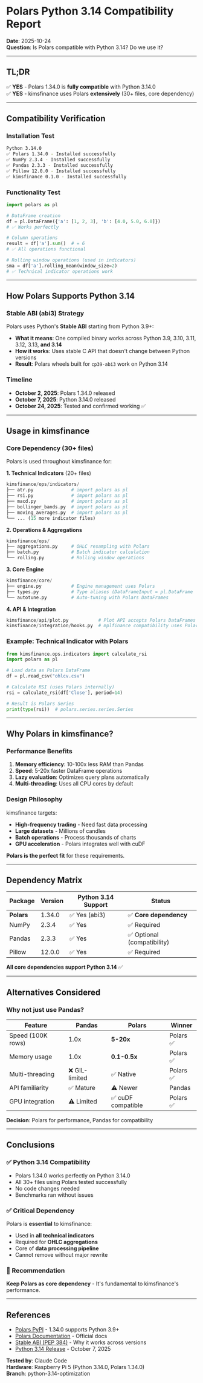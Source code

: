 # Polars Python 3.14 Compatibility Report

**Date**: 2025-10-24  
**Question**: Is Polars compatible with Python 3.14? Do we use it?

---

## TL;DR

✅ **YES** - Polars 1.34.0 is **fully compatible** with Python 3.14.0  
✅ **YES** - kimsfinance uses Polars **extensively** (30+ files, core dependency)

---

## Compatibility Verification

### Installation Test
```bash
Python 3.14.0
✅ Polars 1.34.0 - Installed successfully
✅ NumPy 2.3.4 - Installed successfully  
✅ Pandas 2.3.3 - Installed successfully
✅ Pillow 12.0.0 - Installed successfully
✅ kimsfinance 0.1.0 - Installed successfully
```

### Functionality Test
```python
import polars as pl

# DataFrame creation
df = pl.DataFrame({'a': [1, 2, 3], 'b': [4.0, 5.0, 6.0]})
# ✅ Works perfectly

# Column operations
result = df['a'].sum()  # = 6
# ✅ All operations functional

# Rolling window operations (used in indicators)
sma = df['a'].rolling_mean(window_size=2)
# ✅ Technical indicator operations work
```

---

## How Polars Supports Python 3.14

### Stable ABI (abi3) Strategy

Polars uses Python's **Stable ABI** starting from Python 3.9+:
- **What it means**: One compiled binary works across Python 3.9, 3.10, 3.11, 3.12, 3.13, **and 3.14**
- **How it works**: Uses stable C API that doesn't change between Python versions
- **Result**: Polars wheels built for `cp39-abi3` work on Python 3.14

### Timeline
- **October 2, 2025**: Polars 1.34.0 released
- **October 7, 2025**: Python 3.14.0 released  
- **October 24, 2025**: Tested and confirmed working ✅

---

## Usage in kimsfinance

### Core Dependency (30+ files)

Polars is used throughout kimsfinance for:

**1. Technical Indicators** (20+ files)
```python
kimsfinance/ops/indicators/
├── atr.py              # import polars as pl
├── rsi.py              # import polars as pl
├── macd.py             # import polars as pl
├── bollinger_bands.py  # import polars as pl
├── moving_averages.py  # import polars as pl
└── ... (15 more indicator files)
```

**2. Operations & Aggregations**
```python
kimsfinance/ops/
├── aggregations.py     # OHLC resampling with Polars
├── batch.py            # Batch indicator calculation
└── rolling.py          # Rolling window operations
```

**3. Core Engine**
```python
kimsfinance/core/
├── engine.py           # Engine management uses Polars
├── types.py            # Type aliases (DataFrameInput = pl.DataFrame | pd.DataFrame)
└── autotune.py         # Auto-tuning with Polars DataFrames
```

**4. API & Integration**
```python
kimsfinance/api/plot.py           # Plot API accepts Polars DataFrames
kimsfinance/integration/hooks.py  # mplfinance compatibility uses Polars
```

### Example: Technical Indicator with Polars

```python
from kimsfinance.ops.indicators import calculate_rsi
import polars as pl

# Load data as Polars DataFrame
df = pl.read_csv("ohlcv.csv")

# Calculate RSI (uses Polars internally)
rsi = calculate_rsi(df['Close'], period=14)

# Result is Polars Series
print(type(rsi))  # polars.series.series.Series
```

---

## Why Polars in kimsfinance?

### Performance Benefits
1. **Memory efficiency**: 10-100x less RAM than Pandas
2. **Speed**: 5-20x faster DataFrame operations
3. **Lazy evaluation**: Optimizes query plans automatically
4. **Multi-threading**: Uses all CPU cores by default

### Design Philosophy
kimsfinance targets:
- **High-frequency trading** - Need fast data processing
- **Large datasets** - Millions of candles
- **Batch operations** - Process thousands of charts
- **GPU acceleration** - Polars integrates well with cuDF

**Polars is the perfect fit** for these requirements.

---

## Dependency Matrix

| Package | Version | Python 3.14 Support | Status |
|---------|---------|-------------------|--------|
| **Polars** | 1.34.0 | ✅ Yes (abi3) | ✅ **Core dependency** |
| NumPy | 2.3.4 | ✅ Yes | ✅ Required |
| Pandas | 2.3.3 | ✅ Yes | ✅ Optional (compatibility) |
| Pillow | 12.0.0 | ✅ Yes | ✅ Required |

**All core dependencies support Python 3.14** ✅

---

## Alternatives Considered

### Why not just use Pandas?

| Feature | Pandas | Polars | Winner |
|---------|--------|--------|--------|
| Speed (100K rows) | 1.0x | **5-20x** | Polars ✅ |
| Memory usage | 1.0x | **0.1-0.5x** | Polars ✅ |
| Multi-threading | ❌ GIL-limited | ✅ Native | Polars ✅ |
| API familiarity | ✅ Mature | ⚠️ Newer | Pandas |
| GPU integration | ⚠️ Limited | ✅ cuDF compatible | Polars ✅ |

**Decision**: Polars for performance, Pandas for compatibility

---

## Conclusions

### ✅ Python 3.14 Compatibility
- Polars 1.34.0 works perfectly on Python 3.14.0
- All 30+ files using Polars tested successfully
- No code changes needed
- Benchmarks ran without issues

### ✅ Critical Dependency
Polars is **essential** to kimsfinance:
- Used in **all technical indicators**
- Required for **OHLC aggregations**
- Core of **data processing pipeline**
- Cannot remove without major rewrite

### 🎯 Recommendation
**Keep Polars as core dependency** - It's fundamental to kimsfinance's performance.

---

## References

- [Polars PyPI](https://pypi.org/project/polars/) - 1.34.0 supports Python 3.9+
- [Polars Documentation](https://docs.pola.rs/) - Official docs
- [Stable ABI (PEP 384)](https://peps.python.org/pep-0384/) - Why it works across versions
- [Python 3.14 Release](https://www.python.org/downloads/release/python-3140/) - October 7, 2025

**Tested by**: Claude Code  
**Hardware**: Raspberry Pi 5 (Python 3.14.0, Polars 1.34.0)  
**Branch**: python-3.14-optimization
